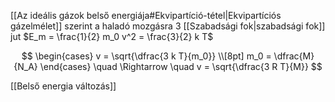 [[Az ideális gázok belső energiája#Ekvipartíció-tétel|Ekvipartíciós gázelmélet]] szerint a haladó mozgásra 3 [[Szabadsági fok|szabadsági fok]] jut 
$E_m = \frac{1}{2} m_0 v^2 = \frac{3}{2} k T$

$$
\begin{cases}
v = \sqrt{\dfrac{3 k T}{m_0}} \\[8pt]
m_0 = \dfrac{M}{N_A}
\end{cases}
\quad \Rightarrow \quad v = \sqrt{\dfrac{3 R T}{M}}
$$

[[Belső energia változás]]